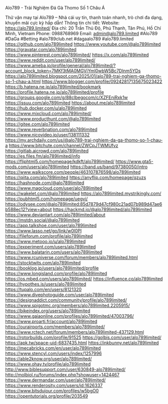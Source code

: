 Alo789 - Trải Nghiệm Đá Gà Thomo Số 1 Châu Á

Thử vận may tại Alo789 – Nhà cái uy tín, thanh toán nhanh, trò chơi đa dạng, khuyến mãi cực kỳ hấp dẫn!
Thông tin chi tiết:
Website: https://alo789.limited/
Địa chỉ: 20 Trần Thủ Độ, Phú Thạnh, Tân Phú, Hồ Chí Minh, Vietnam
Phone: 0988768969
Email: admin@alo789.limited
#Alo789 #DaGa #Betting #alo789club.net #dagaalo789 #alo789.limited
https://github.com/alo789limited
https://www.youtube.com/@alo789limited
https://gravatar.com/alo789limited
https://www.pinterest.com/alo789limited/
https://x.com/alo789limited
https://www.reddit.com/user/alo789limited/
https://www.ameba.jp/profile/general/alo789limited/?account_block_token=7MKf3tMA0MGViYml0wbW5Bc7Dlnm5YDs
https://alo789limited.blogspot.com/2025/01/alo789-trai-nghiem-ga-thomo-so-1-chau-a.html
https://www.blogger.com/profile/09242817135675023422
https://b.hatena.ne.jp/alo789limited/bookmark
https://profile.hatena.ne.jp/alo789limited/profile
https://groups.google.com/g/88clbegocom/c/XZFEniRxk1w
https://issuu.com/alo789limited
https://about.me/alo789limited
https://hub.docker.com/u/alo789limited
https://www.mixcloud.com/alo789limited/
https://www.producthunt.com/@alo789limited
https://gitee.com/alo789limited
https://www.reverbnation.com/alo789limited
https://www.nicovideo.jp/user/138111332
https://my.archdaily.com/us/@alo789-trai-nghiem-da-ga-thomo-so-1-chau-a
https://www.bitchute.com/channel/ZWCpJTWMUfvz
https://gitlab.aicrowd.com/alo789limited
https://es.files.fm/alo789limited/info
https://fliphtml5.com/homepage/kdkft/alo789limited/
https://www.gta5-mods.com/users/alo789limited
https://band.us/band/97380050/intro
https://www.walkscore.com/people/463107876598/alo789limited
https://qiita.com/alo789limited
https://anyflip.com/homepage/qzuzs
https://hashnode.com/@alo789limited
https://www.magcloud.com/user/alo789limited
https://wakelet.com/@alo789limited
https://alo789limited.mystrikingly.com/
https://pubhtml5.com/homepage/uegvi/
https://odysee.com/@alo789limited:85d7879d47cf980c21ad07b989d47ae6b588ec12?view=about
https://hackmd.io/@alo789limited/alo789limited
https://www.deviantart.com/alo789limited/about
https://mstdn.social/@alo789limited
https://app.talkshoe.com/user/alo789limited
https://www.lasso.net/go/link/w0l0Pl
https://fileforum.com/profile/alo789limited
https://www.metooo.io/u/alo789limited
https://experiment.com/users/alo789limited
https://www.balatarin.com/users/alo789limited
https://www.rcuniverse.com/forum/members/alo789limited.html
https://stocktwits.com/alo789limited
https://booklog.jp/users/alo789limited/profile
https://www.longisland.com/profile/alo789limited
https://os.mbed.com/users/alo789limited/
https://influence.co/alo789limited
https://hypothes.is/users/alo789limited
https://tupalo.com/en/users/8121320
https://www.divephotoguide.com/user/alo789limited
https://designaddict.com/community/profile/alo789limited/
https://www.spigotmc.org/members/alo789limited.2205915/
https://bikeindex.org/users/alo789limited
https://www.gaiaonline.com/profiles/alo789limited/47003796/
https://www.proarti.fr/account/alo789limited
https://ourairports.com/members/alo789limited/
https://www.rctech.net/forum/members/alo789limited-437129.html
https://rotorbuilds.com/profile/91525
https://golbis.com/user/alo789limited/
https://apk.tw/space-uid-6837435.html
https://inkbunny.net/alo789limited
https://mecabricks.com/en/user/alo789limited
https://www.stencyl.com/users/index/1257996
https://able2know.org/user/alo789limited/
https://www.ohay.tv/profile/alo789limited
http://www.biblesupport.com/user/630849-alo789limited/
http://molbiol.ru/forums/index.php?showuser=1424467
https://www.dermandar.com/user/alo789limited/
https://www.renderosity.com/users/id:1626337
https://www.bitsdujour.com/profiles/w5bgO0
https://opentutorials.org/profile/203549
